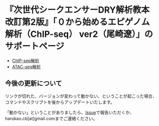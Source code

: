 # 『次世代シークエンサーDRY解析教本 改訂第2版』「０から始めるエピゲノム解析（ChIP-seq） ver2（尾崎遼）」のサポートページ

- [ChIP-seq解析](chipseq.md)
- [ATAC-seq解析](chipseq.md)

## 今後の更新について
リンクが切れた、バージョンが変わって動かない、ということが起こった場合、コマンドやスクリプトを後からアップデートいたします。

「動かない」ということがありましたら、[Issue](https://github.com/yuifu/ngsdat2_epigenome_chipseq/issues)で報告いただくか、harukao.cb[at]gmail.comまでご連絡ください。
